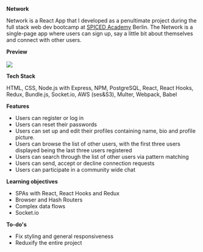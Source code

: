<strong>Network</strong>
<p>Network is a React App that I developed as a penultimate project during the full stack web dev bootcamp at <a href="https://www.spiced-academy.com/en/program/full-stack-web-development/?gclid=CjwKCAjw4MP5BRBtEiwASfwALxpOPOTnCn-ZlPACzpYwRih4SSzYRfxkCuOBJcq71BpkHsr1naRbwRoCStYQAvD_BwE">SPICED Academy</a> Berlin.
The Network is a single-page app where users can sign up, say a little bit about themselves and connect with other users.</p>

<strong>Preview</strong>
<br></br>
<img src="https://media.giphy.com/media/geJz9x47sDbo4FvmmJ/giphy.gif"/>

<strong>Tech Stack</strong>
<p>HTML, CSS, Node.js with Express, NPM, PostgreSQL, React, React Hooks, Redux, Bundle.js, Socket.io, AWS (ses&S3), Multer, Webpack, Babel</p>

<strong>Features</strong>
<ul>
<li>Users can register or log in</li>
<li>Users can reset their passwords</li>
<li>Users can set up and edit their profiles containing name, bio and profile picture.</li>
<li>Users can browse the list of other users, with the first three users displayed being the last three users registered</li>
<li>Users can search through the list of other users via pattern matching</li>
<li>Users can send, accept or decline connection requests</li>
<li>Users can participate in a community wide chat</li>
</ul>

<strong>Learning objectives</strong>
<ul>
<li>SPAs with React, React Hooks and Redux</li>
<li>Browser and Hash Routers</li>
<li>Complex data flows</li>
<li>Socket.io</li>
</ul>

<strong>To-do's</strong>
<ul>
<li>Fix styling and general responsiveness</li>
<li>Reduxify the entire project</li>
</ul>

